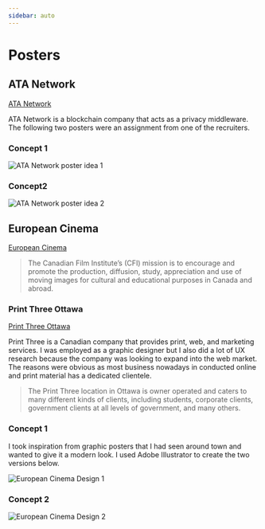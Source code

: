 ```yaml
---
sidebar: auto
---
```


# Posters

## ATA Network
[ATA Network](https://www.ata.network/)

ATA Network is a blockchain company that acts as a privacy middleware. The following two posters were an assignment from one of the recruiters. 

### Concept 1
![ATA Network poster idea 1](/images/work/posters/ata_concept1.png)

### Concept2
![ATA Network poster idea 2](/images/work/posters/ata_concept2.png)

## European Cinema

[European Cinema](https://www.cfi-icf.ca/)

>The Canadian Film Institute’s (CFI) mission is to encourage and promote the production, diffusion, study, appreciation and use of moving images for cultural and educational purposes in Canada and abroad.

### Print Three Ottawa

[Print Three Ottawa](https://www.print3ottawa.com/)

Print Three is a Canadian company that provides print, web, and marketing services. I was employed as a graphic designer but I also did a lot of UX research because the company was looking to expand into the web market.  The reasons were obvious as most business nowadays in conducted online and print material has a dedicated clientele. 

>The Print Three location in Ottawa is owner operated and caters to many different kinds of clients, including students, corporate clients, government clients at all levels of government, and many others.

### Concept 1

I took inspiration from graphic posters that I had seen around town and wanted to give it a modern look. I used Adobe Illustrator to create the two versions below.

![European Cinema Design 1](/images/work/posters/euro-cinema.png)

### Concept 2

![European Cinema Design 2](/images/work/posters/euro-cinema-2.png)


